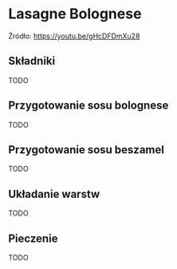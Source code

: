 # Lasagne Bolognese
Źródło: https://youtu.be/gHcDFDmXu28

## Składniki
TODO

## Przygotowanie sosu bolognese
TODO

## Przygotowanie sosu beszamel
TODO

## Układanie warstw
TODO

## Pieczenie
TODO
